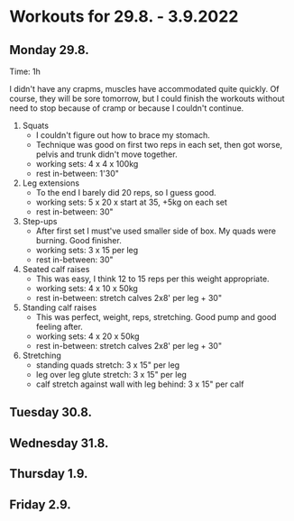 # Workouts for 29.8. - 3.9.2022

## Monday 29.8.

Time: 1h

I didn't have any crapms, muscles have accommodated quite quickly.
Of course, they will be sore tomorrow, but I could finish the workouts
without need to stop because of cramp or because I couldn't continue.

1. Squats
	- I couldn't figure out how to brace my stomach. 
	- Technique was good on first two reps in each set, then got worse, pelvis and trunk didn't move together.
	- working sets: 4 x 4 x 100kg
	- rest in-between: 1'30"
2. Leg extensions
	- To the end I barely did 20 reps, so I guess good.
	- working sets: 5 x 20 x start at 35, +5kg on each set
	- rest in-between: 30"
3. Step-ups
	- After first set I must've used smaller side of box. My quads were burning. Good finisher.
	- working sets: 3 x 15 per leg
	- rest in-between: 30"
4. Seated calf raises
	- This was easy, I think 12 to 15 reps per this weight appropriate.
	- working sets: 4 x 10 x 50kg
	- rest in-between: stretch calves 2x8' per leg + 30"
5. Standing calf raises
	- This was perfect, weight, reps, stretching. Good pump and good feeling after.
	- working sets: 4 x 20 x 50kg
	- rest in-between: stretch calves 2x8' per leg + 30"
6. Stretching
	- standing quads stretch: 3 x 15" per leg
	- leg over leg glute stretch: 3 x 15" per leg
	- calf stretch against wall with leg behind: 3 x 15" per calf 

## Tuesday 30.8.

## Wednesday 31.8.

## Thursday 1.9.

## Friday 2.9.

